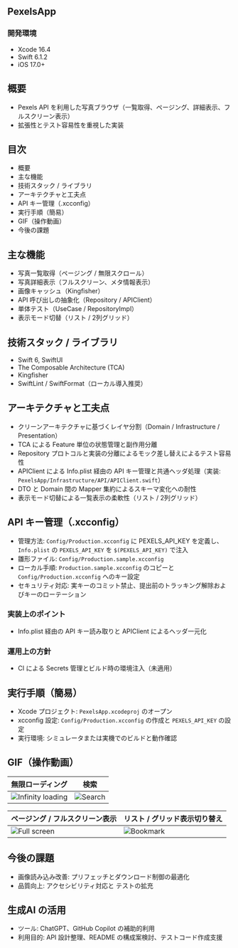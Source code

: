 ## PexelsApp

### 開発環境

- Xcode 16.4
- Swift 6.1.2
- iOS 17.0+

## 概要

- Pexels API を利用した写真ブラウザ（一覧取得、ページング、詳細表示、フルスクリーン表示）
- 拡張性とテスト容易性を重視した実装

## 目次

- 概要
- 主な機能
- 技術スタック / ライブラリ
- アーキテクチャと工夫点
- API キー管理（.xcconfig）
- 実行手順（簡易）
- GIF（操作動画）
- 今後の課題

## 主な機能

- 写真一覧取得（ページング / 無限スクロール）
- 写真詳細表示（フルスクリーン、メタ情報表示）
- 画像キャッシュ（Kingfisher）
- API 呼び出しの抽象化（Repository / APIClient）
- 単体テスト（UseCase / RepositoryImpl）
- 表示モード切替（リスト / 2列グリッド）

## 技術スタック / ライブラリ

- Swift 6, SwiftUI
- The Composable Architecture (TCA)
- Kingfisher
- SwiftLint / SwiftFormat（ローカル導入推奨）

## アーキテクチャと工夫点

- クリーンアーキテクチャに基づくレイヤ分割（Domain / Infrastructure / Presentation）
- TCA による Feature 単位の状態管理と副作用分離
- Repository プロトコルと実装の分離によるモック差し替えによるテスト容易性
- APIClient による Info.plist 経由の API キー管理と共通ヘッダ処理（実装: `PexelsApp/Infrastructure/API/APIClient.swift`）
- DTO と Domain 間の Mapper 集約によるスキーマ変化への耐性
- 表示モード切替による一覧表示の柔軟性（リスト / 2列グリッド）

## API キー管理（.xcconfig）

- 管理方法: `Config/Production.xcconfig` に PEXELS_API_KEY を定義し、`Info.plist` の `PEXELS_API_KEY` を `$(PEXELS_API_KEY)` で注入
- 雛形ファイル: `Config/Production.sample.xcconfig`
- ローカル手順: `Production.sample.xcconfig` のコピーと `Config/Production.xcconfig` へのキー設定
- セキュリティ対応: 実キーのコミット禁止、提出前のトラッキング解除およびキーのローテーション

### 実装上のポイント

- Info.plist 経由の API キー読み取りと APIClient によるヘッダ一元化

### 運用上の方針

- CI による Secrets 管理とビルド時の環境注入（未適用）

## 実行手順（簡易）

- Xcode プロジェクト: `PexelsApp.xcodeproj` のオープン
- xcconfig 設定: `Config/Production.xcconfig` の作成と `PEXELS_API_KEY` の設定
- 実行環境: シミュレータまたは実機でのビルドと動作確認

## GIF（操作動画）

| 無限ローディング | 検索 |
|---|---|
| ![Infinity loading](Assets/Gif/InfinityLoading.gif) | ![Search](Assets/Gif/Search.gif) |

| ページング / フルスクリーン表示 | リスト / グリッド表示切り替え |
|---|---|
| ![Full screen](Assets/Gif/FullScreenImageDisplay.gif) | ![Bookmark](Assets/Gif/ListGridToggle.gif) |

## 今後の課題

- 画像読み込み改善: プリフェッチとダウンロード制御の最適化
- 品質向上: アクセシビリティ対応と テストの拡充

## 生成AI の活用

- ツール: ChatGPT、GitHub Copilot の補助的利用
- 利用目的: API 設計整理、README の構成案検討、テストコード作成支援
